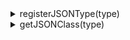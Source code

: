 <details><summary>registerJSONType(type)</summary>
<div>
<br/>

注册一个Geometry JSON类型。

参数：

* type **String** Geometry类型

</div>
</details>

<details><summary>getJSONClass(type)</summary>
<div>
<br/>

返回type这个JSON type对应的图形类。

参数：

* type **String** Geometry类型

返回：

* Geometry子类

</div>
</details>